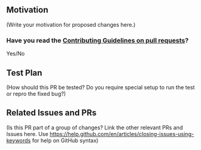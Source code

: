 <!-- Thank you for sending a PR and taking the time to improve Hydra -->

## Motivation

(Write your motivation for proposed changes here.)

### Have you read the [Contributing Guidelines on pull requests](https://github.com/facebookresearch/hydra/blob/main/CONTRIBUTING.md)?

Yes/No

## Test Plan

(How should this PR be tested? Do you require special setup to run the test or repro the fixed bug?)

## Related Issues and PRs

(Is this PR part of a group of changes? Link the other relevant PRs and Issues here. Use https://help.github.com/en/articles/closing-issues-using-keywords for help on GitHub syntax)

